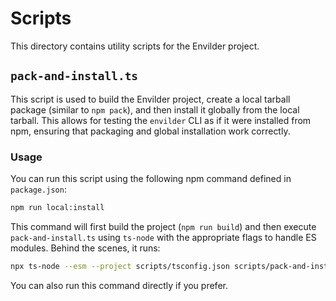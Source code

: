 # Scripts

This directory contains utility scripts for the Envilder project.

## `pack-and-install.ts`

This script is used to build the Envilder project, create a local tarball package (similar to `npm pack`),
and then install it globally from the local tarball. This allows for testing the `envilder` CLI as if it were
installed from npm, ensuring that packaging and global installation work correctly.

### Usage

You can run this script using the following npm command defined in `package.json`:

```bash
npm run local:install
```

This command will first build the project (`npm run build`) and then execute `pack-and-install.ts` using `ts-node`
with the appropriate flags to handle ES modules. Behind the scenes, it runs:

```bash
npx ts-node --esm --project scripts/tsconfig.json scripts/pack-and-install.ts
```

You can also run this command directly if you prefer.
